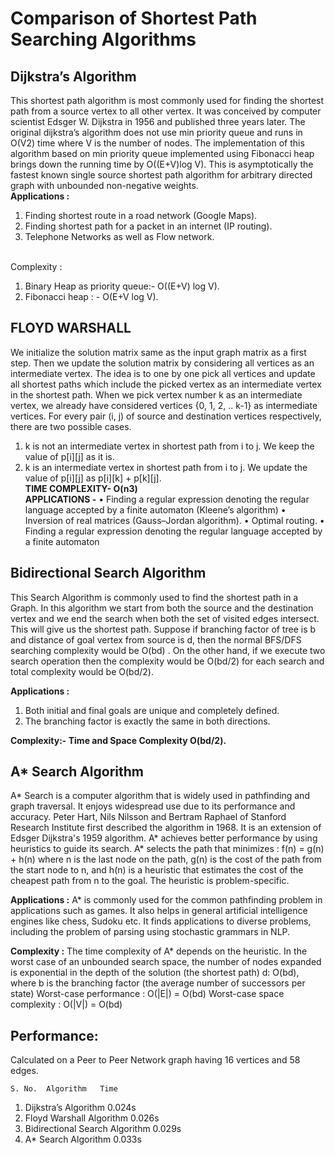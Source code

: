 # Comparison of Shortest Path Searching Algorithms
## Dijkstra’s Algorithm <br>
This shortest path algorithm is most commonly used for finding the shortest path from a source vertex to all other vertex. It was conceived by computer scientist Edsger W. Dijkstra in 1956 and published three years later. The original dijkstra’s algorithm does not use min priority queue and runs in O(V2) time where V is the number of nodes. The implementation of this algorithm based on min priority queue implemented using Fibonacci heap brings down the running time by O((E+V)log V). This is asymptotically the fastest known single source shortest path algorithm for arbitrary directed graph with unbounded non-negative weights.
<br><b>Applications :</b>

1) Finding shortest route in a road network (Google Maps).
2) Finding shortest path for a packet in an internet (IP routing).
3) Telephone Networks as well as Flow network.

<br></b>Complexity :</b>

1) Binary Heap as priority queue:- O((E+V) log V).
2) Fibonacci heap : - O(E+V log V).

## FLOYD WARSHALL <br>

We initialize the solution matrix same as the input graph matrix as a first step. Then we update the solution matrix by considering all vertices as an intermediate vertex. The idea is to one by one pick all vertices and update all shortest paths which include the picked vertex as an intermediate vertex in the shortest path. When we pick vertex number k as an intermediate vertex, we already have considered vertices {0, 1, 2, .. k-1} as intermediate vertices. For every pair (i, j) of source and destination vertices respectively, there are two possible cases.

1) k is not an intermediate vertex in shortest path from i to j. We keep the value of p[i][j] as it is.
2) k is an intermediate vertex in shortest path from i to j. We update the value of p[i][j] as p[i][k] + p[k][j].
<br><b>TIME COMPLEXITY- O(n3)</b>
<br><b>APPLICATIONS -</b>
•	Finding a regular expression denoting the regular language accepted by a finite automaton (Kleene’s algorithm)
•	Inversion of real matrices (Gauss–Jordan algorithm).
•	Optimal routing.
•	Finding a regular expression denoting the regular language accepted by a finite automaton

## Bidirectional Search Algorithm<br>
This Search Algorithm is commonly used to find the shortest path in a Graph. In this algorithm we start from both the source and the destination vertex and we end the search when both the set of visited edges intersect. This will give us the shortest path. Suppose if branching factor of tree is b and distance of goal vertex from source is d, then the normal BFS/DFS searching complexity would be O(bd) . On the other hand, if we execute two search operation then the complexity would be O(bd/2) for each search and total complexity would be O(bd/2).

<b>Applications :</b>
1) Both initial and final goals are unique and completely defined.
2) The branching factor is exactly the same in both directions.

<b>Complexity:- Time and Space Complexity O(bd/2).</b>
## A* Search Algorithm
A* Search is a computer algorithm that is widely used in pathfinding and graph traversal. It enjoys widespread use due to its performance and accuracy. Peter Hart, Nils Nilsson and Bertram Raphael of Stanford Research Institute first described the algorithm in 1968. It is an extension of Edsger Dijkstra's 1959 algorithm. A* achieves better performance by using heuristics to guide its search.
A* selects the path that minimizes : 		 f(n) = g(n) + h(n)
where n is the last node on the path, g(n) is the cost of the path from the start node to n, and h(n) is a heuristic that estimates the cost of the cheapest path from n to the goal. The heuristic is problem-specific. 

<b>Applications :</b>
A* is commonly used for the common pathfinding problem in applications such as games. It also helps in general artificial intelligence engines like chess, Sudoku etc. It finds applications to diverse problems, including the problem of parsing using stochastic grammars in NLP.

<b>Complexity :</b>
The time complexity of A* depends on the heuristic. In the worst case of an unbounded search space, the number of nodes expanded is exponential in the depth of the solution (the shortest path) d: O(bd), where b is the branching factor (the average number of successors per state)
Worst-case performance : O(|E|) = O(bd)
Worst-case space complexity : O(|V|) = O(bd)

## Performance:

Calculated on a Peer to Peer Network graph having 16 vertices and 58 edges. 

	S. No.	Algorithm	Time
1.	Dijkstra’s Algorithm	0.024s
2.	Floyd Warshall Algorithm	0.026s
3.	Bidirectional Search Algorithm	0.029s
4.	A* Search Algorithm	0.033s

 



